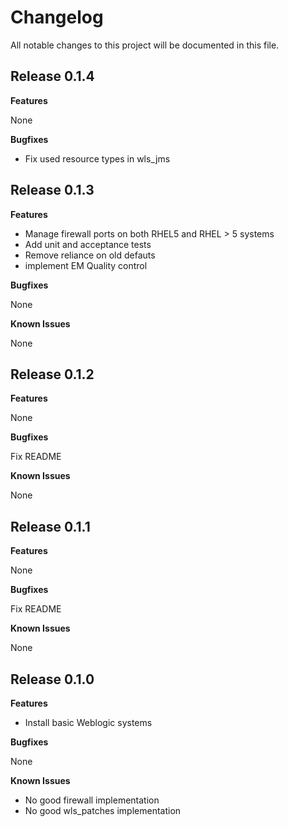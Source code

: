 # Changelog

All notable changes to this project will be documented in this file.

## Release 0.1.4

**Features**

None

**Bugfixes**

- Fix used resource types in wls_jms

## Release 0.1.3

**Features**

- Manage firewall ports on both RHEL5 and RHEL > 5 systems
- Add unit and acceptance tests
- Remove reliance on old defauts
- implement EM Quality control

**Bugfixes**

None

**Known Issues**

None

## Release 0.1.2

**Features**

None

**Bugfixes**

Fix README

**Known Issues**

None

## Release 0.1.1

**Features**

None

**Bugfixes**

Fix README

**Known Issues**

None

## Release 0.1.0

**Features**

- Install basic Weblogic systems

**Bugfixes**

None

**Known Issues**

- No good firewall implementation
- No good wls_patches implementation